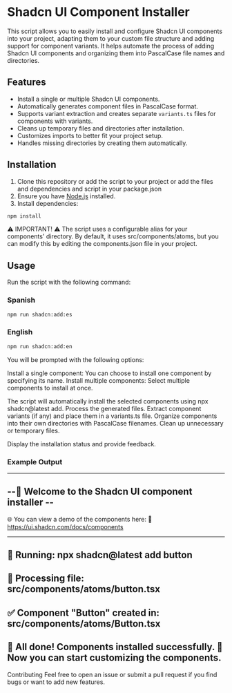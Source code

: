 # Shadcn UI Component Installer

This script allows you to easily install and configure Shadcn UI components into your project, adapting them to your custom file structure and adding support for component variants. It helps automate the process of adding Shadcn UI components and organizing them into PascalCase file names and directories.

## Features

- Install a single or multiple Shadcn UI components.
- Automatically generates component files in PascalCase format.
- Supports variant extraction and creates separate `variants.ts` files for components with variants.
- Cleans up temporary files and directories after installation.
- Customizes imports to better fit your project setup.
- Handles missing directories by creating them automatically.

## Installation

1. Clone this repository or add the script to your project or add the files and dependencies and script in your package.json
2. Ensure you have [Node.js](https://nodejs.org) installed.
3. Install dependencies:

```bash
npm install
```
⚠️ IMPORTANT! ⚠️
The script uses a configurable alias for your components' directory. By default, it uses src/components/atoms, but you can modify this by editing the components.json file in your project.

## Usage

Run the script with the following command:

### Spanish
```bash
npm run shadcn:add:es
```

### English
```bash
npm run shadcn:add:en
```

You will be prompted with the following options:

Install a single component: You can choose to install one component by specifying its name.
Install multiple components: Select multiple components to install at once.

The script will automatically install the selected components using npx shadcn@latest add.
Process the generated files.
Extract component variants (if any) and place them in a variants.ts file.
Organize components into their own directories with PascalCase filenames.
Clean up unnecessary or temporary files.

Display the installation status and provide feedback.

### Example Output
--------------------------------------------------------
--🚀 Welcome to the Shadcn UI component installer --
--------------------------------------------------------

🌐 You can view a demo of the components here:
🔗 https://ui.shadcn.com/docs/components

--------------------------------------------------------
🚀 Running: npx shadcn@latest add button
--------------------------------------------------------
🔧 Processing file: src/components/atoms/button.tsx
--------------------------------------------------------
✅ Component "Button" created in: src/components/atoms/Button.tsx
--------------------------------------------------------
🎉 All done! Components installed successfully.
🎨 Now you can start customizing the components.
--------------------------------------------------------

Contributing
Feel free to open an issue or submit a pull request if you find bugs or want to add new features.
